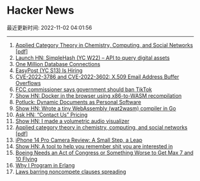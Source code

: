 # Hacker News

最近更新时间: 2022-11-02 04:01:56

--- 
1. [Applied Category Theory in Chemistry, Computing, and Social Networks [pdf]](https://www.ams.org/journals/notices/202202/rnoti-p292.pdf) 
2. [Launch HN: SimpleHash (YC W22) – API to query digital assets](https://news.ycombinator.com/item?id=33423759) 
3. [One Million Database Connections](https://planetscale.com/blog/one-million-connections) 
4. [EasyPost (YC S13) Is Hiring](https://www.easypost.com/careers) 
5. [CVE-2022-3786 and CVE-2022-3602: X.509 Email Address Buffer Overflows](https://www.openssl.org/blog/blog/2022/11/01/email-address-overflows/) 
6. [FCC commissioner says government should ban TikTok](https://www.axios.com/2022/11/01/interview-fcc-commissioner-says-government-should-ban-tiktok) 
7. [Show HN: Docker in the browser using x86-to-WASM recompilation](http://copy.sh/v86/?profile=archlinux&c=cat%20docker.sh;./docker.sh) 
8. [Potluck: Dynamic Documents as Personal Software](https://www.inkandswitch.com/potluck/) 
9. [Show HN: Wrote a tiny WebAssembly (wat2wasm) compiler in Go](https://github.com/thomscoder/luna) 
10. [Ask HN: “Contact Us” Pricing](https://news.ycombinator.com/item?id=33425443) 
11. [Show HN: I made a volumetric audio visualizer](https://a-sumo.github.io/hyperstep/) 
12. [Applied category theory in chemistry, computing, and social networks [pdf]](https://www.ams.org/journals/notices/202202/rnoti-p292.pdf) 
13. [iPhone 14 Pro Camera Review: A Small Step, a Leap](https://lux.camera/iphone-14-pro-camera-review-a-small-step-a-huge-leap/) 
14. [Show HN: A tool to help you remember shit you are interested in](https://www.recall-app.com/) 
15. [Boeing Needs an Act of Congress or Something Worse to Get Max 7 and 10 Flying](https://crankyflier.com/2022/10/11/why-boeing-needs-an-act-of-congress-or-something-worse-to-get-the-max-7-and-10-aircraft-flying/) 
16. [Why I Program in Erlang](https://www.evanmiller.org/why-i-program-in-erlang.html) 
17. [Laws barring noncompete clauses spreading](https://www.businessinsurance.com/article/20220901/NEWS06/912352002/Laws-barring-noncompete-clauses-spreading) 
